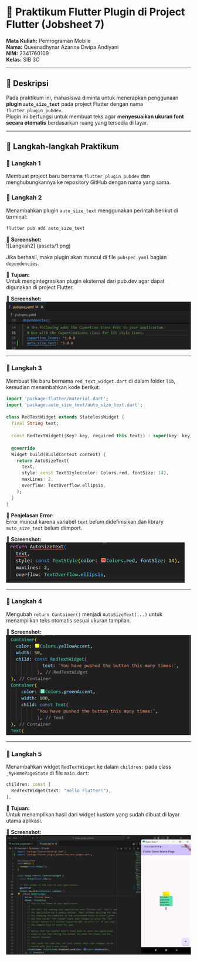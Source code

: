 # 🧩 Praktikum Flutter Plugin di Project Flutter (Jobsheet 7)
**Mata Kuliah:** Pemrograman Mobile  
**Nama:** Queenadhynar Azarine Dwipa Andiyani  
**NIM:** 2341760109  
**Kelas:** SIB 3C  

---

## 📘 Deskripsi
Pada praktikum ini, mahasiswa diminta untuk menerapkan penggunaan **plugin `auto_size_text`** pada project Flutter dengan nama `flutter_plugin_pubdev`.  
Plugin ini berfungsi untuk membuat teks agar **menyesuaikan ukuran font secara otomatis** berdasarkan ruang yang tersedia di layar.

---

## 🧱 Langkah-langkah Praktikum

### 🔹 Langkah 1
Membuat project baru bernama `flutter_plugin_pubdev` dan menghubungkannya ke repository GitHub dengan nama yang sama.

### 🔹 Langkah 2
Menambahkan plugin `auto_size_text` menggunakan perintah berikut di terminal:
```bash
flutter pub add auto_size_text
```
📸 **Screenshot:**  
![Langkah2]
(assets/1.png)


Jika berhasil, maka plugin akan muncul di file `pubspec.yaml` bagian `dependencies`.

🧠 **Tujuan:**  
Untuk mengintegrasikan plugin eksternal dari pub.dev agar dapat digunakan di project Flutter.

📸 **Screenshot:**  
![Langkah2](assets/2.png)

---

### 🔹 Langkah 3
Membuat file baru bernama `red_text_widget.dart` di dalam folder `lib`, kemudian menambahkan kode berikut:

```dart
import 'package:flutter/material.dart';
import 'package:auto_size_text/auto_size_text.dart';

class RedTextWidget extends StatelessWidget {
  final String text;

  const RedTextWidget({Key? key, required this.text}) : super(key: key);

  @override
  Widget build(BuildContext context) {
    return AutoSizeText(
      text,
      style: const TextStyle(color: Colors.red, fontSize: 14),
      maxLines: 2,
      overflow: TextOverflow.ellipsis,
    );
  }
}
```

🧠 **Penjelasan Error:**  
Error muncul karena variabel `text` belum didefinisikan dan library `auto_size_text` belum diimport.

📸 **Screenshot:**  
![Langkah3](assets/3.png)

---

### 🔹 Langkah 4
Mengubah `return Container()` menjadi `AutoSizeText(...)` untuk menampilkan teks otomatis sesuai ukuran tampilan.

📸 **Screenshot:**  
![Langkah4](assets/4.png)

---

### 🔹 Langkah 5
Menambahkan widget `RedTextWidget` ke dalam `children:` pada class `_MyHomePageState` di file `main.dart`:

```dart
children: const [
  RedTextWidget(text: "Hello Flutter!"),
],
```

🧠 **Tujuan:**  
Untuk menampilkan hasil dari widget kustom yang sudah dibuat di layar utama aplikasi.

📸 **Screenshot:**  
![Langkah5](assets/5.png)
